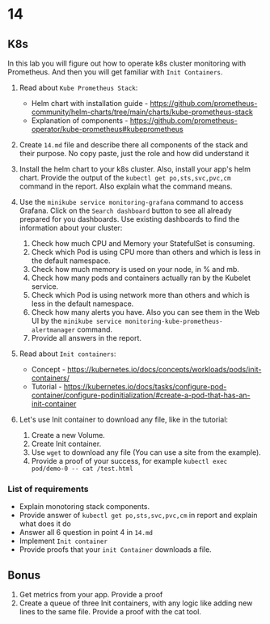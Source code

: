 # 14

## K8s

In this lab you will figure out how to operate k8s cluster monitoring with Prometheus. And then you will get
familiar with `Init Containers`.

1. Read about `Kube Prometheus Stack`:
    * Helm chart with installation guide - https://github.com/prometheus-community/helm-charts/tree/main/charts/kube-prometheus-stack
    * Explanation of components - https://github.com/prometheus-operator/kube-prometheus#kubeprometheus

2. Create `14.md` file and describe there all components of the stack and their purpose. No copy paste, just the role and how did understand it

3. Install the helm chart to your k8s cluster. Also, install your app's helm chart. Provide the output of the
`kubectl get po,sts,svc,pvc,cm` command in the report. Also explain what the command means.

4. Use the `minikube service monitoring-grafana` command to access Grafana. Click on the `Search dashboard` button to see all already prepared for you dashboards. Use existing dashboards to find the information about your cluster:
    1. Check how much CPU and Memory your StatefulSet is consuming.
    2. Check which Pod is using CPU more than others and which is less in the default namespace.
    3. Check how much memory is used on your node, in % and mb.
    4. Check how many pods and containers actually ran by the Kubelet service.
    5. Check which Pod is using network more than others and which is less in the default namespace.
    6. Check how many alerts you have. Also you can see them in the Web UI by the `minikube service monitoring-kube-prometheus-alertmanager` command.
    7. Provide all answers in the report.

5. Read about `Init containers`:
    * Concept - https://kubernetes.io/docs/concepts/workloads/pods/init-containers/
    * Tutorial - https://kubernetes.io/docs/tasks/configure-pod-container/configure-podinitialization/#create-a-pod-that-has-an-init-container

6. Let's use Init container to download any file, like in the tutorial:
    1. Create a new Volume.
    2. Create Init container.
    3. Use `wget` to download any file (You can use a site from the example).
    4. Provide a proof of your success, for example `kubectl exec pod/demo-0 -- cat /test.html`

### List of requirements
* Explain monotoring stack components.
* Provide answer of `kubectl get po,sts,svc,pvc,cm` in report and explain what does it do
* Answer all 6 question in point 4 in `14.md`
* Implement `Init container`
* Provide proofs that your `init Container` downloads a file. 

## Bonus

1. Get metrics from your app. Provide a proof
2. Create a queue of three Init containers, with any logic like adding new lines to the same file. Provide a proof with the cat tool.